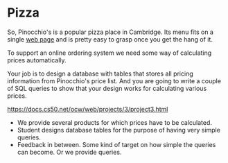 # Pizza

So, Pinocchio's is a popular pizza place in Cambridge. Its menu fits on a single [web page](http://www.pinocchiospizza.net/menu.html) and is pretty easy to grasp once you get the hang of it.

To support an online ordering system we need some way of calculating prices automatically. 

Your job is to design a database with tables that stores all pricing information from Pinocchio's price list. And you are going to write a couple of SQL queries to show that your design works for calculating various prices.

https://docs.cs50.net/ocw/web/projects/3/project3.html

- We provide several products for which prices have to be calculated.
- Student designs database tables for the purpose of having very simple queries.
- Feedback in between. Some kind of target on how simple the queries can become. Or we provide queries.